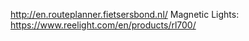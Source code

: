 http://en.routeplanner.fietsersbond.nl/
Magnetic Lights:  <https://www.reelight.com/en/products/rl700/>
